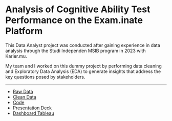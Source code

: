 # Analysis of Cognitive Ability Test Performance on the Exam.inate Platform
This Data Analyst project was conducted after gaining experience in data analysis through the Studi Independen MSIB program in 2023 with Karier.mu.

My team and I worked on this dummy project by performing data cleaning and Exploratory Data Analysis (EDA) to generate insights that address the key questions posed by stakeholders.
___
* [Raw Data](./dataset/raw_data.xlsx)
* [Clean Data](./dataset/cleaned_data.xlsx)
* [Code](./karier-mu_project.ipynb)
* [Presentation Deck](./Presentation_Deck_Kariermu.pdf)
* [Dashboard Tableau](./tableau_dashboard.png)
